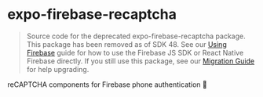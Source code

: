 # expo-firebase-recaptcha

> Source code for the deprecated expo-firebase-recaptcha package. This package has been removed as of SDK 48. See our [Using Firebase](https://docs.expo.dev/guides/using-firebase/) guide for how to use the Firebase JS SDK or React Native Firebase directly. If you still use this package, see our [Migration Guide](https://expo.fyi/firebase-migration-guide) for help upgrading.

reCAPTCHA components for Firebase phone authentication 📱
